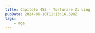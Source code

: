 ```yaml
---
title: Capitolo 453 - Torturare Zi Ling
pubDate: 2024-06-10T11:13:16.398Z
tags:
    - mga
---
```

                                


                                



